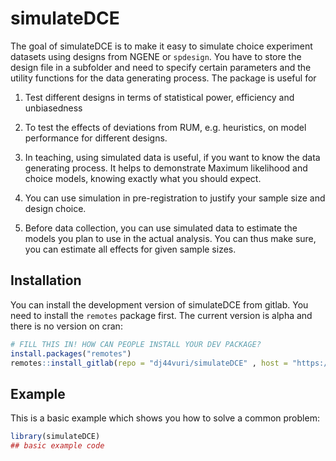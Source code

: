 
<!-- README.md is generated from README.Rmd. Please edit that file -->

# simulateDCE

<!-- badges: start -->
<!-- badges: end -->

The goal of simulateDCE is to make it easy to simulate choice experiment
datasets using designs from NGENE or `spdesign`. You have to store the
design file in a subfolder and need to specify certain parameters and
the utility functions for the data generating process. The package is
useful for

1.  Test different designs in terms of statistical power, efficiency and
    unbiasedness

2.  To test the effects of deviations from RUM, e.g. heuristics, on
    model performance for different designs.

3.  In teaching, using simulated data is useful, if you want to know the
    data generating process. It helps to demonstrate Maximum likelihood
    and choice models, knowing exactly what you should expect.

4.  You can use simulation in pre-registration to justify your sample
    size and design choice.

5.  Before data collection, you can use simulated data to estimate the
    models you plan to use in the actual analysis. You can thus make
    sure, you can estimate all effects for given sample sizes.

## Installation

You can install the development version of simulateDCE from gitlab. You
need to install the `remotes` package first. The current version is
alpha and there is no version on cran:

``` r
# FILL THIS IN! HOW CAN PEOPLE INSTALL YOUR DEV PACKAGE?
install.packages("remotes")
remotes::install_gitlab(repo = "dj44vuri/simulateDCE" , host = "https://git.idiv.de")
```

## Example

This is a basic example which shows you how to solve a common problem:

``` r
library(simulateDCE)
## basic example code
```
